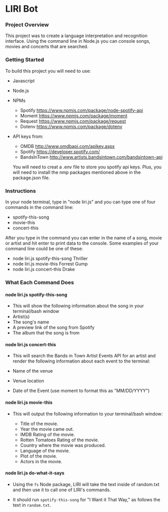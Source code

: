 # LIRI Bot

### Project Overview
This project was to create a language interpretation and recognition interface. Using the command line in Node.js you can console songs, movies and concerts that are searched.

### Getting Started
To build this project you will need to use:

* Javascript
* Node.js
* NPMs
  - Spotify <https://www.npmjs.com/package/node-spotify-api>
  - Moment  <https://www.npmjs.com/package/moment>
  - Request <https://www.npmjs.com/package/request>
  - Dotenv  <https://www.npmjs.com/package/dotenv>

* API keys from:
  - OMDB <http://www.omdbapi.com/apikey.aspx>
  - Spotify <https://developer.spotify.com/>
  - BandsInTown <http://www.artists.bandsintown.com/bandsintown-api>

  You will need to creat a .env file to store you spotify api keys. Plus, you will need to install the nmp packages mentioned above in the package.json file.

### Instructions
 In your node terminal, type in "node liri.js" and you can type one of four commands in the command line:
  
* spotify-this-song
* movie-this
* concert-this

 After you type in the command you can enter in the name of a song, movie or artist and hit enter to print data to the console. Some examples of your command line could be one of these:
  
  * node liri.js spotify-this-song Thriller
  * node liri.js movie-this Forrest Gump
  * node liri.js concert-this Drake

  ### What Each Command Does
  
  #### **node liri.js spotify-this-song <song name here>**
  
  * This will show the following information about the song in your terminal/bash window
  * Artist(s)
  * The song's name
  * A preview link of the song from Spotify
  * The album that the song is from

  #### **node liri.js concert-this <artist name here>**
  * This will search the Bands in Town Artist Events API for an artist and render the following information about each event to the terminal:

  * Name of the venue
  * Venue location
  * Date of the Event (use moment to format this as "MM/DD/YYYY")

  #### **node liri.js movie-this <movie name here>**

  * This will output the following information to your terminal/bash window:

       * Title of the movie.
       * Year the movie came out.
       * IMDB Rating of the movie.
       * Rotten Tomatoes Rating of the movie.
       * Country where the movie was produced.
       * Language of the movie.
       * Plot of the movie.
       * Actors in the movie.

 #### **node liri.js do-what-it-says <movie name here>**
  * Using the `fs` Node package, LIRI will take the text inside of random.txt and then use it to call one of LIRI's commands.

  * It should run `spotify-this-song` for "I Want it That Way," as follows the text in `random.txt`.




